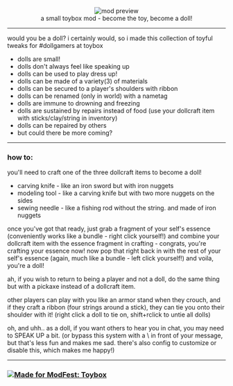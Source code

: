 <!--suppress HtmlDeprecatedTag, XmlDeprecatedElement -->
<center><img alt="mod preview" src="https://cdn.modrinth.com/data/MAd0Z2MD/images/bd6c08ac189a07ee4ce15a19e7a0983ff85a9b51.png"/></center>

<center>
a small toybox mod - become the toy, become a doll!
</center>

---

would you be a doll? i certainly would, so i made this collection of toyful tweaks for #dollgamers at toybox
- dolls are small!
- dolls don't always feel like speaking up
- dolls can be used to play dress up!
- dolls can be made of a variety(3) of materials
- dolls can be secured to a player's shoulders with ribbon
- dolls can be renamed (only in world) with a nametag
- dolls are immune to drowning and freezing
- dolls are sustained by repairs instead of food (use your dollcraft item with sticks/clay/string in inventory)
- dolls can be repaired by others
- but could there be more coming?

---

### how to:

you'll need to craft one of the three dollcraft items to become a doll!
* carving knife - like an iron sword but with iron nuggets
* modeling tool - like a carving knife but with two more nuggets on the sides
* sewing needle - like a fishing rod without the string. and made of iron nuggets

once you've got that ready, just grab a fragment of your self's essence (conveniently works like a bundle - right click yourself!)
and combine your dollcraft item with the essence fragment in crafting - congrats, you're crafting your essence now!
now pop that right back in with the rest of your self's essence (again, much like a bundle - left click yourself!)
and voila, you're a doll!

ah, if you wish to return to being a player and not a doll, do the same thing but with a pickaxe instead of a dollcraft item.

other players can play with you like an armor stand when they crouch,
and if they craft a ribbon (four strings around a stick),
they can tie you onto their shoulder with it!
(right click a doll to tie on, shift+rclick to untie all dolls)

oh, and uhh.. as a doll, if you want others to hear you in chat, you may need to SPEAK UP a bit.
(or bypass this system with a \ in front of your message, but that's less fun and makes me sad.
there's also config to customize or disable this, which makes me happy!)

---

### [![Made for ModFest: Toybox](https://raw.githubusercontent.com/ModFest/art/v2/badge/svg/toybox/compact.svg)](https://modfest.net/toybox)
